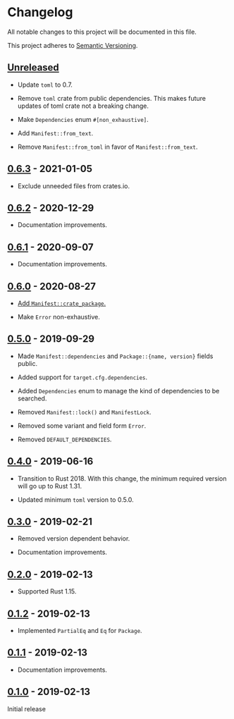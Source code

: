 # Changelog

All notable changes to this project will be documented in this file.

This project adheres to [Semantic Versioning](https://semver.org).

<!--
Note: In this file, do not use the hard wrap in the middle of a sentence for compatibility with GitHub comment style markdown rendering.
-->

## [Unreleased]

- Update `toml` to 0.7.

- Remove `toml` crate from public dependencies. This makes future updates of toml crate not a breaking change.

- Make `Dependencies` enum `#[non_exhaustive]`.

- Add `Manifest::from_text`.

- Remove `Manifest::from_toml` in favor of `Manifest::from_text`.

## [0.6.3] - 2021-01-05

- Exclude unneeded files from crates.io.

## [0.6.2] - 2020-12-29

- Documentation improvements.

## [0.6.1] - 2020-09-07

- Documentation improvements.

## [0.6.0] - 2020-08-27

- [Add `Manifest::crate_package`.](https://github.com/taiki-e/find-crate/pull/12)

- Make `Error` non-exhaustive.

## [0.5.0] - 2019-09-29

- Made `Manifest::dependencies` and `Package::{name, version}` fields public.

- Added support for `target.cfg.dependencies`.

- Added `Dependencies` enum to manage the kind of dependencies to be searched.

- Removed `Manifest::lock()` and `ManifestLock`.

- Removed some variant and field form `Error`.

- Removed `DEFAULT_DEPENDENCIES`.

## [0.4.0] - 2019-06-16

- Transition to Rust 2018. With this change, the minimum required version will go up to Rust 1.31.

- Updated minimum `toml` version to 0.5.0.

## [0.3.0] - 2019-02-21

- Removed version dependent behavior.

- Documentation improvements.

## [0.2.0] - 2019-02-13

- Supported Rust 1.15.

## [0.1.2] - 2019-02-13

- Implemented `PartialEq` and `Eq` for `Package`.

## [0.1.1] - 2019-02-13

- Documentation improvements.

## [0.1.0] - 2019-02-13

Initial release

[Unreleased]: https://github.com/taiki-e/find-crate/compare/v0.6.3...HEAD
[0.6.3]: https://github.com/taiki-e/find-crate/compare/v0.6.2...v0.6.3
[0.6.2]: https://github.com/taiki-e/find-crate/compare/v0.6.1...v0.6.2
[0.6.1]: https://github.com/taiki-e/find-crate/compare/v0.6.0...v0.6.1
[0.6.0]: https://github.com/taiki-e/find-crate/compare/v0.5.0...v0.6.0
[0.5.0]: https://github.com/taiki-e/find-crate/compare/v0.4.0...v0.5.0
[0.4.0]: https://github.com/taiki-e/find-crate/compare/v0.3.0...v0.4.0
[0.3.0]: https://github.com/taiki-e/find-crate/compare/v0.2.0...v0.3.0
[0.2.0]: https://github.com/taiki-e/find-crate/compare/v0.1.2...v0.2.0
[0.1.2]: https://github.com/taiki-e/find-crate/compare/v0.1.1...v0.1.2
[0.1.1]: https://github.com/taiki-e/find-crate/compare/v0.1.0...v0.1.1
[0.1.0]: https://github.com/taiki-e/find-crate/releases/tag/v0.1.0
